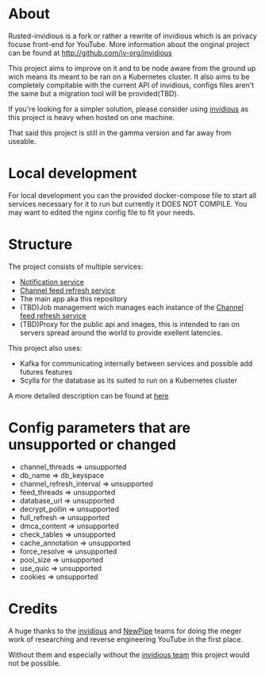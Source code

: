 # About
Rusted-invidious is a fork or rather a rewrite of invidious which is an privacy focuse front-end for YouTube.
More information about the original project can be found at http://github.com/iv-org/invidious

This project aims to improve on it and to be node aware from the ground up wich means its meant to be ran on a Kubernetes cluster. It also aims to be completely compitable with the current API of invidious, configs files aren't the same but a migration tool will be provided(TBD).

If you're looking for a simpler solution, please consider using [invidious](http://github.com/iv-org/invidious) as this project is heavy when hosted on one machine.

That said this project is still in the gamma version and far away from useable.
# Local development
For local development you can the provided docker-compose file to start all services necessary for it to run but currently it DOES NOT COMPILE.
You may want to edited the nginx config file to fit your needs.
# Structure
The project consists of multiple services:
- [Notification service](https://github.com/11Tuvork28/rusted-invidious-notifications/)
- [Channel feed refresh service](https://github.com/11Tuvork28/rusted-invidious-refresh-feed/)
- The main app aka this repository
- (TBD)Job management wich manages each instance of the [Channel feed refresh service](https://github.com/11Tuvork28/rusted-invidious-refresh-feed/)
- (TBD)Proxy for the public api and images, this is intended to ran on servers spread around the world to provide exellent latencies.

This project also uses:
- Kafka for communicating internally between services and possible add futures features
- Scylla for the database as its suited to run on a Kubernetes cluster

A more detailed description can be found at [here](https://github.com/11Tuvork28/rusted-invidious/blob/main/notes.md)
# Config parameters that are unsupported or changed
- channel_threads => unsupported
- db_name => db_keyspace
- channel_refresh_interval => unsupported
- feed_threads => unsupported
- database_url => unsupported
- decrypt_pollin => unsupported
- full_refresh => unsupported
- dmca_content => unsupported
- check_tables => unsupported
- cache_annotation => unsupported
- force_resolve => unsupported
- pool_size => unsupported
- use_quic => unsupported
- cookies => unsupported

# Credits
A huge thanks to the [invidious](http://github.com/iv-org/invidious) and [NewPipe](https://github.com/TeamNewPipe/NewPipe) teams for doing the meger work of researching and reverse engineering YouTube in the first place.

Without them and especially without the [invidious team](http://github.com/iv-org/invidious) this project would not be possible.